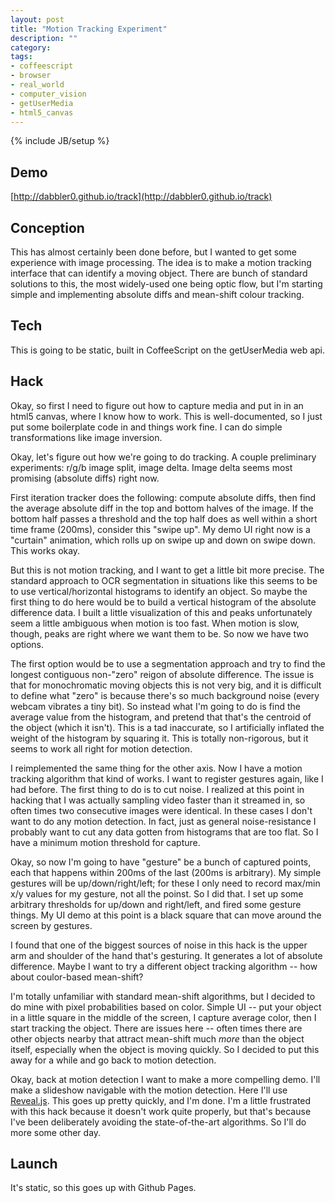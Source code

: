 ```yaml
---
layout: post
title: "Motion Tracking Experiment"
description: ""
category: 
tags:
- coffeescript
- browser
- real_world
- computer_vision
- getUserMedia
- html5_canvas
---
```

{% include JB/setup %}

## Demo

[http://dabbler0.github.io/track](http://dabbler0.github.io/track)

## Conception

This has almost certainly been done before, but I wanted to get some experience with image processing. The idea is to make a motion tracking interface that can identify a moving object. There are bunch of standard solutions to this, the most widely-used one being optic flow, but I'm starting simple and implementing absolute diffs and mean-shift colour tracking.

<!--more-->

## Tech
This is going to be static, built in CoffeeScript on the getUserMedia web api.

## Hack

Okay, so first I need to figure out how to capture media and put in in an html5 canvas, where I know how to work. This is well-documented, so I just put some boilerplate code in and things work fine. I can do simple transformations like image inversion.

Okay, let's figure out how we're going to do tracking. A couple preliminary experiments: r/g/b image split, image delta. Image delta seems most promising (absolute diffs) right now.

First iteration tracker does the following: compute absolute diffs, then find the average absolute diff in the top and bottom halves of the image. If the bottom half passes a threshold and the top half does as well within a short time frame (200ms), consider this "swipe up". My demo UI right now is a "curtain" animation, which rolls up on swipe up and down on swipe down. This works okay.

But this is not motion tracking, and I want to get a little bit more precise. The standard approach to OCR segmentation in situations like this seems to be to use vertical/horizontal histograms to identify an object. So maybe the first thing to do here would be to build a vertical histogram of the absolute difference data. I built a little visualization of this and peaks unfortunately seem a little ambiguous when motion is too fast. When motion is slow, though, peaks are right where we want them to be. So now we have two options.

The first option would be to use a segmentation approach and try to find the longest contiguous non-"zero" reigon of absolute difference. The issue is that for monochromatic moving objects this is not very big, and it is difficult to define what "zero" is because there's so much background noise (every webcam vibrates a tiny bit). So instead what I'm going to do is find the average value from the histogram, and pretend that that's the centroid of the object (which it isn't). This is a tad inaccurate, so I artificially inflated the weight of the histogram by squaring it. This is totally non-rigorous, but it seems to work all right for motion detection.

I reimplemented the same thing for the other axis. Now I have a motion tracking algorithm that kind of works. I want to register gestures again, like I had before. The first thing to do is to cut noise. I realized at this point in hacking that I was actually sampling video faster than it streamed in, so often times two consecutive images were identical. In these cases I don't want to do any motion detection. In fact, just as general noise-resistance I probably want to cut any data gotten from histograms that are too flat. So I have a minimum motion threshold for capture.

Okay, so now I'm going to have "gesture" be a bunch of captured points, each that happens within 200ms of the last (200ms is arbitrary). My simple gestures will be up/down/right/left; for these I only need to record max/min x/y values for my gesture, not all the poinst. So I did that. I set up some arbitrary thresholds for up/down and right/left, and fired some gesture things. My UI demo at this point is a black square that can move around the screen by gestures.

I found that one of the biggest sources of noise in this hack is the upper arm and shoulder of the hand that's gesturing. It generates a lot of absolute difference. Maybe I want to try a different object tracking algorithm -- how about coulor-based mean-shift?

I'm totally unfamiliar with standard mean-shift algorithms, but I decided to do mine with pixel probabilities based on color. Simple UI -- put your object in a little square in the middle of the screen, I capture average color, then I start tracking the object. There are issues here -- often times there are other objects nearby that attract mean-shift much _more_ than the object itself, especially when the object is moving quickly. So I decided to put this away for a while and go back to motion detection.

Okay, back at motion detection I want to make a more compelling demo. I'll make a slideshow navigable with the motion detection. Here I'll use [Reveal.js][reveal]. This goes up pretty quickly, and I'm done. I'm a little frustrated with this hack because it doesn't work quite properly, but that's because I've been deliberately avoiding the state-of-the-art algorithms. So I'll do more some other day.


## Launch
It's static, so this goes up with Github Pages.

[reveal]: http://lab.hakim.se/reveal-js/#/

